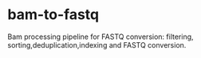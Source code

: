 # bam-to-fastq
Bam processing pipeline for FASTQ conversion: filtering, sorting,deduplication,indexing and FASTQ conversion.
